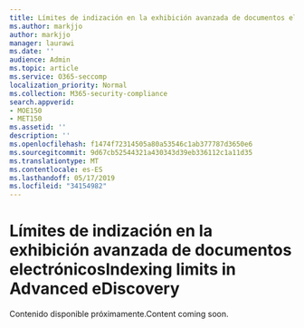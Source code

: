 ```yaml
---
title: Límites de indización en la exhibición avanzada de documentos electrónicos
ms.author: markjjo
author: markjjo
manager: laurawi
ms.date: ''
audience: Admin
ms.topic: article
ms.service: O365-seccomp
localization_priority: Normal
ms.collection: M365-security-compliance
search.appverid:
- MOE150
- MET150
ms.assetid: ''
description: ''
ms.openlocfilehash: f1474f72314505a80a53546c1ab377787d3650e6
ms.sourcegitcommit: 9d67cb52544321a430343d39eb336112c1a11d35
ms.translationtype: MT
ms.contentlocale: es-ES
ms.lasthandoff: 05/17/2019
ms.locfileid: "34154982"
---
```

# <a name="indexing-limits-in-advanced-ediscovery"></a><span data-ttu-id="21134-102">Límites de indización en la exhibición avanzada de documentos electrónicos</span><span class="sxs-lookup"><span data-stu-id="21134-102">Indexing limits in Advanced eDiscovery</span></span>

<span data-ttu-id="21134-103">Contenido disponible próximamente.</span><span class="sxs-lookup"><span data-stu-id="21134-103">Content coming soon.</span></span>
